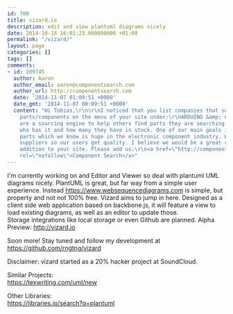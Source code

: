 ```yaml
---
id: 780
title: vizard.io
description: edit and view plantuml diagrams nicely
date: 2014-10-18 16:01:23.000000000 +01:00
permalink: "/vizard/"
layout: page
categories: []
tags: []
comments:
- id: 209745
  author: Aaron
  author_email: aaron@componentsearch.com
  author_url: http://componentsearch.com
  date: '2014-11-07 01:09:51 +0000'
  date_gmt: '2014-11-07 00:09:51 +0000'
  content: "Hi Tobias,\r\n\r\nI noticed that you list companies that sell electronic
    parts/components on the menu of your site under:\r\nARDUINO &amp; CO.\r\n\r\nWe
    are a sourcing engine to help others find parts they are searching for with pricing
    who has it and how many they have in stock. One of our main goals is to stop counterfeit
    parts which we know is huge in the electronic component industry. We verify our
    suppliers so our users get quality. I believe we would be a great resource and
    addition to your site. Please add us:\r\n<a href=\"http://componentsearch.com/\"
    rel=\"nofollow\">Component Search</a>"
---
```

I'm currently working on and Editor and Viewer so deal with plantuml UML diagrams nicely. PlantUML is great, but far way from a simple user experience. Instead <https://www.websequencediagrams.com> is simple, but property and not not 100% free. Vizard aims to jump in here. Designed as a client side web application based on backbone.js, it will feature a view to load existing diagrams, as well as an editor to update those.  
Storage integrations like local storage or even Github are planned. Alpha Preview: <http://vizard.io>

Soon more! Stay tuned and follow my development at <https://github.com/rngtng/vizard>

Disclaimer: vizard started as a 20% hacker project at SoundCloud.

Similar Projects:  
<https://texwriting.com/uml/new>

Other Libraries:  
<https://libraries.io/search?q=plantuml>
